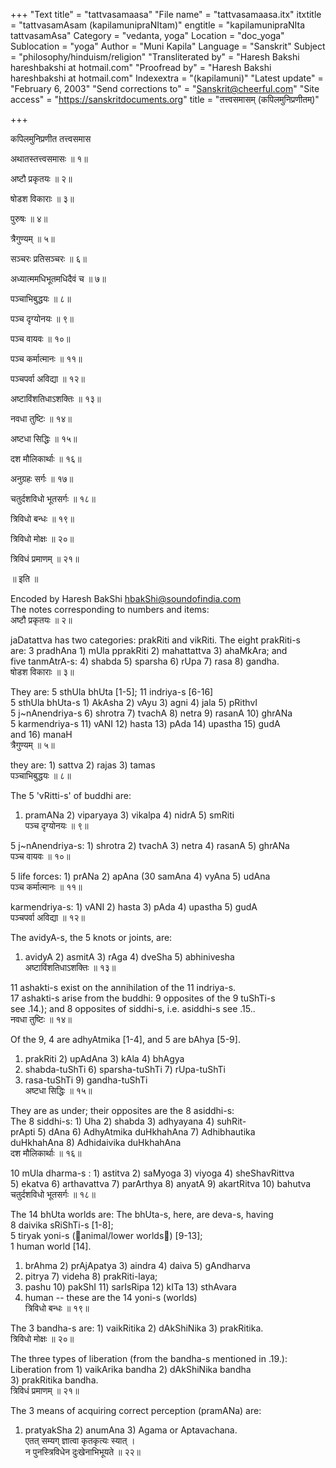 +++
"Text title" = "tattvasamaasa"
"File name" = "tattvasamaasa.itx"
itxtitle = "tattvasamAsam (kapilamunipraNItam)"
engtitle = "kapilamunipraNIta tattvasamAsa"
Category = "vedanta, yoga"
Location = "doc_yoga"
Sublocation = "yoga"
Author = "Muni Kapila"
Language = "Sanskrit"
Subject = "philosophy/hinduism/religion"
"Transliterated by" = "Haresh Bakshi hareshbakshi at hotmail.com"
"Proofread by" = "Haresh Bakshi hareshbakshi at hotmail.com"
Indexextra = "(kapilamuni)"
"Latest update" = "February 6, 2003"
"Send corrections to" = "Sanskrit@cheerful.com"
"Site access" = "https://sanskritdocuments.org"
title = "तत्त्वसमासम् (कपिलमुनिप्रणीतम्)"

+++
  
 कपिलमुनिप्रणीत तत्त्वसमास   
  
अथातस्तत्त्वसमासः ॥ १॥  
  
अष्टौ प्रकृतयः ॥ २॥  
  
षोडश विकाराः ॥ ३॥  
  
पुरुषः ॥ ४॥  
  
त्रैगुण्यम् ॥ ५॥  
  
सञ्चरः प्रतिसञ्चरः ॥ ६॥  
  
अध्यात्ममधिभूतमधिदैवं च ॥ ७॥  
  
पञ्चाभिबुद्धयः ॥ ८॥  
  
पञ्च दृग्योनयः ॥ ९॥  
  
पञ्च वायवः ॥ १०॥  
  
पञ्च कर्मात्मानः ॥ ११॥  
  
पञ्चपर्वा अविद्या ॥ १२॥  
  
अष्टाविंशतिधाऽशक्तिः ॥ १३॥  
  
नवधा तुष्टिः ॥ १४॥  
  
अष्टधा सिद्धिः ॥ १५॥  
  
दश मौलिकार्थाः ॥ १६॥  
  
अनुग्रहः सर्गः ॥ १७॥  
  
चतुर्दशविधो भूतसर्गः ॥ १८॥  
  
त्रिविधो बन्धः ॥ १९॥  
  
त्रिविधो मोक्षः ॥ २०॥  
  
त्रिविधं प्रमाणम् ॥ २१॥  
  
॥ इति ॥  
  
  
  
  
Encoded by Haresh BakShi hbakShi@soundofindia.com  
The notes corresponding to numbers and items:  
अष्टौ प्रकृतयः ॥ २॥  
  
jaDatattva has two categories: prakRiti and vikRiti. The eight prakRiti-s  
are: 3 pradhAna 1) mUla pprakRiti 2) mahattattva 3) ahaMkAra; and   
five tanmAtrA-s: 4) shabda 5) sparsha 6) rUpa 7) rasa 8) gandha.  
षोडश विकाराः ॥ ३॥  
  
They are: 5 sthUla bhUta [1-5]; 11 indriya-s [6-16]  
5 sthUla bhUta-s 1) AkAsha 2) vAyu 3) agni 4) jala 5) pRithvI  
5 j~nAnendriya-s 6) shrotra 7) tvachA 8) netra 9) rasanA 10) ghrANa  
5 karmendriya-s 11) vANI 12) hasta 13) pAda 14) upastha 15) gudA   
and 16) manaH  
त्रैगुण्यम् ॥ ५॥  
  
they are: 1) sattva 2) rajas 3) tamas  
पञ्चाभिबुद्धयः ॥ ८॥  
  
The 5 'vRitti-s' of buddhi are:    
1) pramANa 2) viparyaya 3) vikalpa 4) nidrA 5) smRiti   
पञ्च दृग्योनयः ॥ ९॥  
  
5 j~nAnendriya-s: 1) shrotra 2) tvachA 3) netra 4) rasanA 5) ghrANa   
पञ्च वायवः ॥ १०॥  
  
5 life forces: 1) prANa 2) apAna (30 samAna 4) vyAna 5) udAna  
पञ्च कर्मात्मानः ॥ ११॥  
  
karmendriya-s: 1) vANI 2) hasta 3) pAda 4) upastha 5) gudA   
पञ्चपर्वा अविद्या ॥ १२॥  
  
The avidyA-s, the 5 knots or joints, are:    
1) avidyA 2) asmitA 3) rAga 4) dveSha 5) abhinivesha   
अष्टाविंशतिधाऽशक्तिः ॥ १३॥  
  
11 ashakti-s exist on the annihilation of the 11 indriya-s.  
17 ashakti-s arise from the buddhi: 9 opposites of the 9 tuShTi-s  
see .14.); and 8 opposites of siddhi-s, i.e. asiddhi-s see .15..  
नवधा तुष्टिः ॥ १४॥  
  
Of the 9, 4 are adhyAtmika [1-4], and 5 are bAhya [5-9].  
1) prakRiti 2) upAdAna 3) kAla 4) bhAgya  
5) shabda-tuShTi 6) sparsha-tuShTi 7) rUpa-tuShTi  
8) rasa-tuShTi 9) gandha-tuShTi   
अष्टधा सिद्धिः ॥ १५॥  
  
They are as under; their opposites are the 8 asiddhi-s:    
The 8 siddhi-s: 1) Uha 2) shabda 3) adhyayana 4) suhRit-  
prApti 5) dAna 6) AdhyAtmika duHkhahAna 7) Adhibhautika  
duHkhahAna 8) Adhidaivika duHkhahAna   
दश मौलिकार्थाः ॥ १६॥  
  
10 mUla dharma-s : 1) astitva 2) saMyoga 3) viyoga 4) sheShavRittva   
5) ekatva 6) arthavattva 7) parArthya 8) anyatA 9) akartRitva 10) bahutva   
चतुर्दशविधो भूतसर्गः ॥ १८॥  
  
The 14 bhUta worlds are: The bhUta-s, here, are deva-s, having  
8 daivika sRiShTi-s [1-8];  
5 tiryak yoni-s (᳚animal/lower worlds᳚) [9-13];  
1 human world [14].  
1) brAhma 2) prAjApatya 3) aindra 4) daiva 5) gAndharva  
6) pitrya 7) videha 8) prakRiti-laya;  
9) pashu 10) pakShI 11) sarIsRipa 12) kITa 13) sthAvara  
14) human -- these are the 14 yoni-s (worlds)   
त्रिविधो बन्धः ॥ १९॥  
  
The 3 bandha-s are: 1) vaikRitika 2) dAkShiNika 3) prakRitika.  
त्रिविधो मोक्षः ॥ २०॥  
  
The three types of liberation (from the bandha-s mentioned in .19.):    
Liberation from 1) vaikArika bandha 2) dAkShiNika bandha  
3) prakRitika bandha.  
त्रिविधं प्रमाणम् ॥ २१॥  
  
The 3 means of acquiring correct perception (pramANa) are:    
1) pratyakSha 2) anumAna 3) Agama or Aptavachana.  
एतत् सम्यग् ज्ञात्वा कृतकृत्यः स्यात् ।  
न पुनस्त्रिविधेन दुःखेनाभिभूयते ॥ २२॥  
  
  
  
  
  

